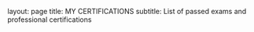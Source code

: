layout: page
title: MY CERTIFICATIONS
subtitle: List of passed exams and professional certifications
